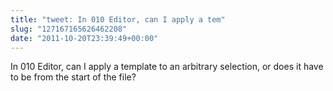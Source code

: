 ```yaml
---
title: "tweet: In 010 Editor, can I apply a tem"
slug: "127167165626462208"
date: "2011-10-20T23:39:49+00:00"
---
```

In 010 Editor, can I apply a template to an arbitrary selection, or does it have to be from the start of the file?